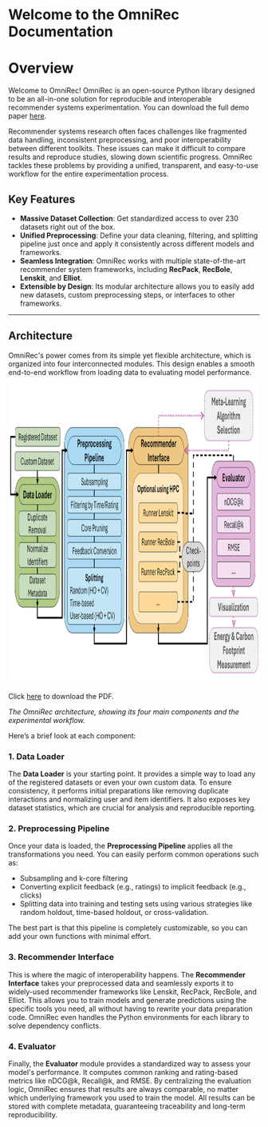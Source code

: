 # Welcome to the OmniRec Documentation

# Overview

Welcome to OmniRec! OmniRec is an open-source Python library designed to be an all-in-one solution for reproducible and interoperable recommender systems experimentation. You can download the full demo paper <a href="assets/OmniRec_Demo_.pdf">here</a>.

Recommender systems research often faces challenges like fragmented data handling, inconsistent preprocessing, and poor interoperability between different toolkits. These issues can make it difficult to compare results and reproduce studies, slowing down scientific progress. OmniRec tackles these problems by providing a unified, transparent, and easy-to-use workflow for the entire experimentation process.

## Key Features

* **Massive Dataset Collection**: Get standardized access to over 230 datasets right out of the box.
* **Unified Preprocessing**: Define your data cleaning, filtering, and splitting pipeline just once and apply it consistently across different models and frameworks.
* **Seamless Integration**: OmniRec works with multiple state-of-the-art recommender system frameworks, including **RecPack**, **RecBole**, **Lenskit**, and **Elliot**.
* **Extensible by Design**: Its modular architecture allows you to easily add new datasets, custom preprocessing steps, or interfaces to other frameworks.

---

## Architecture

OmniRec's power comes from its simple yet flexible architecture, which is organized into four interconnected modules. This design enables a smooth end-to-end workflow from loading data to evaluating model performance.

<img src="assets/Flowchart_OmniRec.png" width="100%" height="600px" title="Diagram showing the OmniRec architecture" alt="Diagram showing the OmniRec architecture" />

<p>Click <a href="assets/Flowchart_OmniRec.pdf">here</a> to download the PDF.</p>

*The OmniRec architecture, showing its four main components and the experimental workflow.*

Here’s a brief look at each component:

### 1. Data Loader

The **Data Loader** is your starting point. It provides a simple way to load any of the registered datasets or even your own custom data. To ensure consistency, it performs initial preparations like removing duplicate interactions and normalizing user and item identifiers. It also exposes key dataset statistics, which are crucial for analysis and reproducible reporting.

### 2. Preprocessing Pipeline

Once your data is loaded, the **Preprocessing Pipeline** applies all the transformations you need. You can easily perform common operations such as:
* Subsampling and k-core filtering
* Converting explicit feedback (e.g., ratings) to implicit feedback (e.g., clicks)
* Splitting data into training and testing sets using various strategies like random holdout, time-based holdout, or cross-validation.

The best part is that this pipeline is completely customizable, so you can add your own functions with minimal effort.

### 3. Recommender Interface

This is where the magic of interoperability happens. The **Recommender Interface** takes your preprocessed data and seamlessly exports it to widely-used recommender frameworks like Lenskit, RecPack, RecBole, and Elliot. This allows you to train models and generate predictions using the specific tools you need, all without having to rewrite your data preparation code. OmniRec even handles the Python environments for each library to solve dependency conflicts.

### 4. Evaluator

Finally, the **Evaluator** module provides a standardized way to assess your model's performance. It computes common ranking and rating-based metrics like nDCG@k, Recall@k, and RMSE. By centralizing the evaluation logic, OmniRec ensures that results are always comparable, no matter which underlying framework you used to train the model. All results can be stored with complete metadata, guaranteeing traceability and long-term reproducibility.